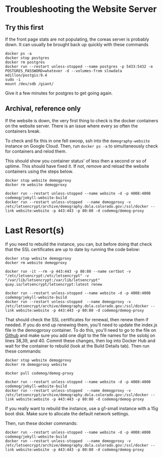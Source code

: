 # Troubleshooting the Website Server

## Try this first

If the front page stats are not populating, the coreas server is probably down. It can usually be brought back up quickly with these commands

```
docker ps -a
docker stop postgres
docker rm postgres
docker run --restart unless-stopped --name postgres -p 5433:5432 -e POSTGRES_PASSWORD=whatever -d --volumes-from slowdata mdillon/postgis:9.4
sudo -i
mount /dev/sdb /giant/

```
Give it a few minutes for postgres to get going again.

## Archival, reference only

If the website is down, the very first thing to check is the docker containers on the website server. There is an issue where every so often the containers break.

To check and fix this in one fell swoop, ssh into the `demography-website` instance on Google Cloud.  Then, run `docker ps -a` to simultaneously check for containers and relod them.

This should show you container status' of less then a second or so of uptime.  This should have fixed it.  If not, remove and reload the website containers using the steps below.

```
docker stop website demogproxy
docker rm website demogproxy

docker run --restart unless-stopped --name website -d -p 4008:4008 codemog/jekyll-website-build
docker run --restart unless-stopped  --name demogproxy -v /etc/letsencrypt/archive/demography.dola.colorado.gov:/ssl/docker --link website:website -p 443:443 -p 80:80 -d codemog/demog-proxy

```

# Last Resort(s)

If you need to rebuild the instance, you can, but before doing that check that the SSL certificates are up to date by running the code below:

```
docker stop website demogproxy
docker rm website demogproxy

docker run -it --rm -p 443:443 -p 80:80 --name certbot -v "/etc/letsencrypt:/etc/letsencrypt" -v "/var/lib/letsencrypt:/var/lib/letsencrypt" quay.io/letsencrypt/letsencrypt:latest renew

docker run --restart unless-stopped --name website -d -p 4008:4008 codemog/jekyll-website-build
docker run --restart unless-stopped  --name demogproxy -v /etc/letsencrypt/archive/demography.dola.colorado.gov:/ssl/docker --link website:website -p 443:443 -p 80:80 -d codemog/demog-proxy

```

That should check the SSL certificates for renewal, then renew them if needed.  If you do end up renewing them, you'll need to update the index.js file in the demogproxy container.
To do this, you'll need to go to the file on [Github](https://github.com/ColoradoDemography/demog-proxy/blob/master/index.js) and make sure you add one digit to the file names for the sslobj on lines 38,39, and 40.
Commit these changes, then log into Docker Hub and wait for the container to rebuild (look at the Build Details tab). 
Then run these commands:

``` 
docker stop website demogproxy
docker rm demogproxy website

docker pull codemog/demog-proxy

docker run --restart unless-stopped --name website -d -p 4008:4008 codemog/jekyll-website-build
docker run --restart unless-stopped  --name demogproxy -v /etc/letsencrypt/archive/demography.dola.colorado.gov:/ssl/docker --link website:website -p 443:443 -p 80:80 -d codemog/demog-proxy

```

If you really want to rebuild the instance, use a g1-small instance with a 15g boot disk.  Make sure to allocate the default network settings.

Then, run these docker commands:

```
docker run --restart unless-stopped --name website -d -p 4008:4008 codemog/jekyll-website-build
docker run --restart unless-stopped  --name demogproxy -v /etc/letsencrypt/archive/demography.dola.colorado.gov:/ssl/docker --link website:website -p 443:443 -p 80:80 -d codemog/demog-proxy

```


